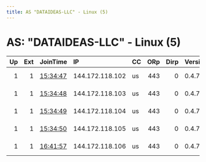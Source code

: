 ```yaml
---
title: AS "DATAIDEAS-LLC" - Linux (5)
---
```


# AS: "DATAIDEAS-LLC" - Linux (5)

|   Up |   Ext | JoinTime                                                                                              | IP              | CC   |   ORp |   Dirp | Version   | Contact                        | Nickname   |   eFamMembers |
|-----:|------:|:------------------------------------------------------------------------------------------------------|:----------------|:-----|------:|-------:|:----------|:-------------------------------|:-----------|--------------:|
|    1 |     1 | [15:34:47](https://nusenu.github.io/OrNetStats/w/relay/2E508787F12319664E12F0A320612F8AA4844A62.html) | 144.172.118.102 | us   |   443 |      0 | 0.4.7.10  | Becker &lt;tor@becker.blue&gt; | Becker     |            15 |
|    1 |     1 | [15:34:48](https://nusenu.github.io/OrNetStats/w/relay/C67F01F01C9D2D5091000BB75451BA666394427B.html) | 144.172.118.103 | us   |   443 |      0 | 0.4.7.10  | Becker &lt;tor@becker.blue&gt; | Becker     |            15 |
|    1 |     1 | [15:34:49](https://nusenu.github.io/OrNetStats/w/relay/02A3DF5EF55B79638906AB64E6D5A9F4581CCEF7.html) | 144.172.118.104 | us   |   443 |      0 | 0.4.7.10  | Becker &lt;tor@becker.blue&gt; | Becker     |            15 |
|    1 |     1 | [15:34:50](https://nusenu.github.io/OrNetStats/w/relay/1C183898E357EC6831297C9148E5D7584D82610E.html) | 144.172.118.105 | us   |   443 |      0 | 0.4.7.10  | Becker &lt;tor@becker.blue&gt; | Becker     |            15 |
|    1 |     1 | [16:41:57](https://nusenu.github.io/OrNetStats/w/relay/60B48271C4AA962FF7C79DB394560A2C367CDCA7.html) | 144.172.118.106 | us   |   443 |      0 | 0.4.7.10  | Becker &lt;tor@becker.blue&gt; | Becker     |            15 |
